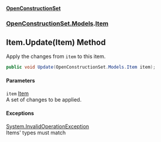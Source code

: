#### [OpenConstructionSet](index 'index')
### [OpenConstructionSet.Models](index#OpenConstructionSet_Models 'OpenConstructionSet.Models').[Item](Z9pYmp3jhG_PhNCQ0nlOeg 'OpenConstructionSet.Models.Item')
## Item.Update(Item) Method
Apply the changes from `item` to this item.  
```csharp
public void Update(OpenConstructionSet.Models.Item item);
```
#### Parameters
<a name='OpenConstructionSet_Models_Item_Update(OpenConstructionSet_Models_Item)_item'></a>
`item` [Item](Z9pYmp3jhG_PhNCQ0nlOeg 'OpenConstructionSet.Models.Item')  
A set of changes to be applied.
  
#### Exceptions
[System.InvalidOperationException](https://docs.microsoft.com/en-us/dotnet/api/System.InvalidOperationException 'System.InvalidOperationException')  
Items' types must match
